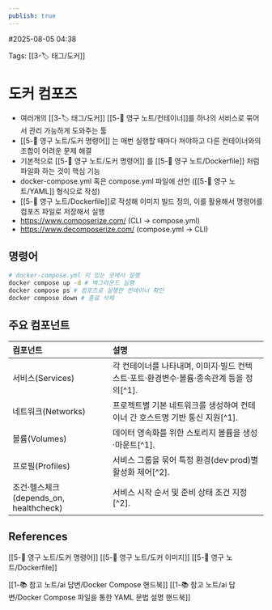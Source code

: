 ```yaml
---
publish: true
---
```

#2025-08-05 04:38

Tags: [[3-🏷️ 태그/도커]]

# 도커 컴포즈
- 여러개의 [[3-🏷️ 태그/도커]] [[5-💎 영구 노트/컨테이너]]를 하나의 서비스로 묶어서 관리 가능하게 도와주는 툴
- [[5-💎 영구 노트/도커 명령어]] 는 매번 실행할 때마다 쳐야하고 다른 컨테이너와의 조합이 어려운 문제 해결
- 기본적으로 [[5-💎 영구 노트/도커 명령어]] 를 [[5-💎 영구 노트/Dockerfile]] 처럼 파일화 하는 것이 핵심 기능
- docker-compose.yml 혹은 compose.yml 파일에 선언 ([[5-💎 영구 노트/YAML]] 형식으로 작성)
- [[5-💎 영구 노트/Dockerfile]]로 작성해 이미지 빌드 정의, 이를 활용해서 명령어를 컴포즈 파일로 저장해서 실행
- https://www.composerize.com/ (CLI ->  compose.yml)
- https://www.decomposerize.com/  (compose.yml ->  CLI)
## 명령어
```bash
# docker-compose.yml 이 있는 곳에서 실행
docker compose up -d # 백그라운드 실행
docker compose ps # 컴포즈로 실행한 컨테이너 확인
docker compose down # 종료 삭제
```
## 주요 컴포넌트
| 컴포넌트                             | 설명                                                   |
| :------------------------------- | :--------------------------------------------------- |
| 서비스(Services)                    | 각 컨테이너를 나타내며, 이미지·빌드 컨텍스트·포트·환경변수·볼륨·종속관계 등을 정의[^1]. |
| 네트워크(Networks)                   | 프로젝트별 기본 네트워크를 생성하여 컨테이너 간 호스트명 기반 통신 지원[^1].        |
| 볼륨(Volumes)                      | 데이터 영속화를 위한 스토리지 볼륨을 생성·마운트[^1].                     |
| 프로필(Profiles)                    | 서비스 그룹을 묶어 특정 환경(dev·prod)별 활성화 제어[^2].              |
| 조건·헬스체크(depends_on, healthcheck) | 서비스 시작 순서 및 준비 상태 조건 지정[^2].                         |

## References
[[5-💎 영구 노트/도커 명령어]]
[[5-💎 영구 노트/도커 이미지]]
[[5-💎 영구 노트/Dockerfile]]

[[1-📚 참고 노트/ai 답변/Docker Compose 핸드북]]
[[1-📚 참고 노트/ai 답변/Docker Compose 파일을 통한 YAML 문법 설명 핸드북]]